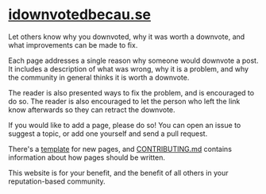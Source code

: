 # [idownvotedbecau.se](http://idownvotedbecau.se)
Let others know why you downvoted, why it was worth a downvote, and what improvements can be made to fix.

Each page addresses a single reason why someone would downvote a post.  It includes a description of what was wrong, why it is a problem, and why the community in general thinks it is worth a downvote.  

The reader is also presented ways to fix the problem, and is encouraged to do so.  The reader is also encouraged to let the person who left the link know afterwards so they can retract the downvote.

If you would like to add a page, please do so!  You can open an issue to suggest a topic, or add one yourself and send a pull request.

There's a [template](https://github.com/WillSullivan/idownvotedbecause/blob/master/posttemplate.txt) for new pages, and [CONTRIBUTING.md](https://github.com/WillSullivan/idownvotedbecause/blob/master/CONTRIBUTING.md) contains information about how pages should be written.

This website is for your benefit, and the benefit of all others in your reputation-based community. 
